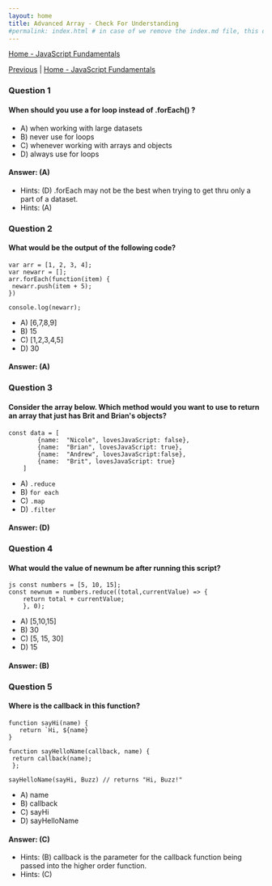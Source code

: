 ```yaml
---
layout: home
title: Advanced Array - Check For Understanding 
#permalink: index.html # in case of we remove the index.md file, this doc will be the index page
---
```


<div class="row">
<div class="columnStmt" markdown="1">

[Home - JavaScript Fundamentals](../README.md)

[Previous](./Project.md)  | [Home - JavaScript Fundamentals](../README.md)

### Question 1

####  When should you use a for loop instead of .forEach() ?

-  A)   when working with large datasets
-  B)   never use for loops  
-  C)   whenever working with arrays and objects 
-  D)   always use for loops     

#### Answer:   (A) 

- Hints: (D)  .forEach may not be the best when trying to get thru only a part of a dataset.
- Hints: (A)  

### Question 2

####  What would be the output of the following code?

```
var arr = [1, 2, 3, 4];
var newarr = [];
arr.forEach(function(item) {
 newarr.push(item + 5);
})

console.log(newarr);
```

- A)    [6,7,8,9]  
- B)    15 
- C)    [1,2,3,4,5] 
- D)    30 

#### Answer:   (A) 

### Question 3

####  Consider the array below. Which method would you want to use to return an array that just has Brit and Brian's objects?

```
const data = [
        {name:  "Nicole", lovesJavaScript: false}, 
        {name:  "Brian", lovesJavaScript: true}, 
        {name:  "Andrew", lovesJavaScript:false}, 
        {name:  "Brit", lovesJavaScript: true}
    ]
```

- A)    `.reduce` 
- B)    `for each` 
- C)    `.map`
- D)    `.filter` 

#### Answer:   (D) 

### Question 4

####  What would the value of newnum be after running this script?

```
js const numbers = [5, 10, 15]; 
const newnum = numbers.reduce((total,currentValue) => { 
    return total + currentValue; 
    }, 0);
```

- A) [5,10,15]
- B) 30
- C) [5, 15, 30]    
- D) 15 

#### Answer:   (B) 

### Question 5

####  Where is the callback in this function?

```
function sayHi(name) {
   return `Hi, ${name}
}

function sayHelloName(callback, name) {
 return callback(name);
 };

sayHelloName(sayHi, Buzz) // returns "Hi, Buzz!"
```

- A) name 
- B) callback 
- C) sayHi     
- D) sayHelloName 

#### Answer:   (C) 

- Hints: (B)  callback is the parameter for the callback function being passed into the higher order function.
- Hints: (C)  



</div>
</div>
